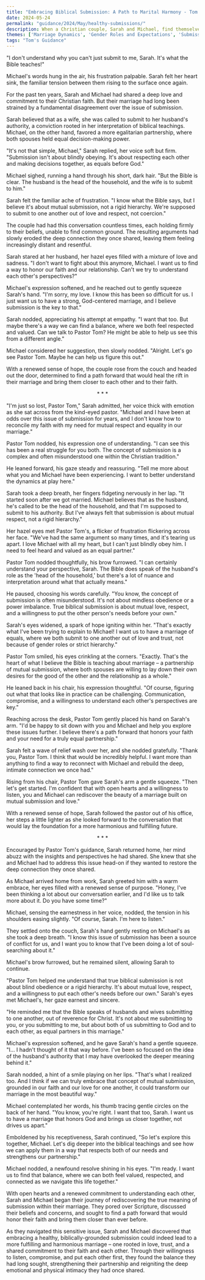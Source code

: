 ```yaml
---
title: "Embracing Biblical Submission: A Path to Marital Harmony - Tom's Guidance 23"
date: 2024-05-24
permalink: "guidance/2024/May/healthy-submissions/"
description: When a Christian couple, Sarah and Michael, find themselves at odds over the issue of submission in their marriage, they seek the wisdom and guidance of Pastor Tom Rhodes to help them navigate this sensitive and complex topic. As they explore biblical principles and their own deeply held beliefs, they must confront their preconceptions and find a path forward that strengthens their relationship and aligns with their faith.
themes: ['Marriage Dynamics', 'Gender Roles and Expectations', 'Submission and Authority', 'Communication and Compromise', 'Spiritual Guidance']
tags: "Tom's Guidance"
---
```

"I don't understand why you can't just submit to me, Sarah. It's what the Bible teaches!"

Michael's words hung in the air, his frustration palpable. Sarah felt her heart sink, the familiar tension between them rising to the surface once again.

For the past ten years, Sarah and Michael had shared a deep love and commitment to their Christian faith. But their marriage had long been strained by a fundamental disagreement over the issue of submission.

Sarah believed that as a wife, she was called to submit to her husband's authority, a conviction rooted in her interpretation of biblical teachings. Michael, on the other hand, favored a more egalitarian partnership, where both spouses held equal decision-making power.

"It's not that simple, Michael," Sarah replied, her voice soft but firm. "Submission isn't about blindly obeying. It's about respecting each other and making decisions together, as equals before God."

Michael sighed, running a hand through his short, dark hair. "But the Bible is clear. The husband is the head of the household, and the wife is to submit to him."

Sarah felt the familiar ache of frustration. "I know what the Bible says, but I believe it's about mutual submission, not a rigid hierarchy. We're supposed to submit to one another out of love and respect, not coercion."

The couple had had this conversation countless times, each holding firmly to their beliefs, unable to find common ground. The resulting arguments had slowly eroded the deep connection they once shared, leaving them feeling increasingly distant and resentful.

Sarah stared at her husband, her hazel eyes filled with a mixture of love and sadness. "I don't want to fight about this anymore, Michael. I want us to find a way to honor our faith and our relationship. Can't we try to understand each other's perspectives?"

Michael's expression softened, and he reached out to gently squeeze Sarah's hand. "I'm sorry, my love. I know this has been so difficult for us. I just want us to have a strong, God-centered marriage, and I believe submission is the key to that."

Sarah nodded, appreciating his attempt at empathy. "I want that too. But maybe there's a way we can find a balance, where we both feel respected and valued. Can we talk to Pastor Tom? He might be able to help us see this from a different angle."

Michael considered her suggestion, then slowly nodded. "Alright. Let's go see Pastor Tom. Maybe he can help us figure this out."

With a renewed sense of hope, the couple rose from the couch and headed out the door, determined to find a path forward that would heal the rift in their marriage and bring them closer to each other and to their faith.

<center>* * *</center>

"I'm just so lost, Pastor Tom," Sarah admitted, her voice thick with emotion as she sat across from the kind-eyed pastor. "Michael and I have been at odds over this issue of submission for years, and I don't know how to reconcile my faith with my need for mutual respect and equality in our marriage."

Pastor Tom nodded, his expression one of understanding. "I can see this has been a real struggle for you both. The concept of submission is a complex and often misunderstood one within the Christian tradition."

He leaned forward, his gaze steady and reassuring. "Tell me more about what you and Michael have been experiencing. I want to better understand the dynamics at play here."

Sarah took a deep breath, her fingers fidgeting nervously in her lap. "It started soon after we got married. Michael believes that as the husband, he's called to be the head of the household, and that I'm supposed to submit to his authority. But I've always felt that submission is about mutual respect, not a rigid hierarchy."

Her hazel eyes met Pastor Tom's, a flicker of frustration flickering across her face. "We've had the same argument so many times, and it's tearing us apart. I love Michael with all my heart, but I can't just blindly obey him. I need to feel heard and valued as an equal partner."

Pastor Tom nodded thoughtfully, his brow furrowed. "I can certainly understand your perspective, Sarah. The Bible does speak of the husband's role as the 'head of the household,' but there's a lot of nuance and interpretation around what that actually means."

He paused, choosing his words carefully. "You know, the concept of submission is often misunderstood. It's not about mindless obedience or a power imbalance. True biblical submission is about mutual love, respect, and a willingness to put the other person's needs before your own."

Sarah's eyes widened, a spark of hope igniting within her. "That's exactly what I've been trying to explain to Michael! I want us to have a marriage of equals, where we both submit to one another out of love and trust, not because of gender roles or strict hierarchy."

Pastor Tom smiled, his eyes crinkling at the corners. "Exactly. That's the heart of what I believe the Bible is teaching about marriage – a partnership of mutual submission, where both spouses are willing to lay down their own desires for the good of the other and the relationship as a whole."

He leaned back in his chair, his expression thoughtful. "Of course, figuring out what that looks like in practice can be challenging. Communication, compromise, and a willingness to understand each other's perspectives are key."

Reaching across the desk, Pastor Tom gently placed his hand on Sarah's arm. "I'd be happy to sit down with you and Michael and help you explore these issues further. I believe there's a path forward that honors your faith and your need for a truly equal partnership."

Sarah felt a wave of relief wash over her, and she nodded gratefully. "Thank you, Pastor Tom. I think that would be incredibly helpful. I want more than anything to find a way to reconnect with Michael and rebuild the deep, intimate connection we once had."

Rising from his chair, Pastor Tom gave Sarah's arm a gentle squeeze. "Then let's get started. I'm confident that with open hearts and a willingness to listen, you and Michael can rediscover the beauty of a marriage built on mutual submission and love."

With a renewed sense of hope, Sarah followed the pastor out of his office, her steps a little lighter as she looked forward to the conversation that would lay the foundation for a more harmonious and fulfilling future.

<center>* * *</center>

Encouraged by Pastor Tom's guidance, Sarah returned home, her mind abuzz with the insights and perspectives he had shared. She knew that she and Michael had to address this issue head-on if they wanted to restore the deep connection they once shared.

As Michael arrived home from work, Sarah greeted him with a warm embrace, her eyes filled with a renewed sense of purpose. "Honey, I've been thinking a lot about our conversation earlier, and I'd like us to talk more about it. Do you have some time?"

Michael, sensing the earnestness in her voice, nodded, the tension in his shoulders easing slightly. "Of course, Sarah. I'm here to listen."

They settled onto the couch, Sarah's hand gently resting on Michael's as she took a deep breath. "I know this issue of submission has been a source of conflict for us, and I want you to know that I've been doing a lot of soul-searching about it."

Michael's brow furrowed, but he remained silent, allowing Sarah to continue.

"Pastor Tom helped me understand that true biblical submission is not about blind obedience or a rigid hierarchy. It's about mutual love, respect, and a willingness to put each other's needs before our own." Sarah's eyes met Michael's, her gaze earnest and sincere.

"He reminded me that the Bible speaks of husbands and wives submitting to one another, out of reverence for Christ. It's not about me submitting to you, or you submitting to me, but about both of us submitting to God and to each other, as equal partners in this marriage."

Michael's expression softened, and he gave Sarah's hand a gentle squeeze. "I... I hadn't thought of it that way before. I've been so focused on the idea of the husband's authority that I may have overlooked the deeper meaning behind it."

Sarah nodded, a hint of a smile playing on her lips. "That's what I realized too. And I think if we can truly embrace that concept of mutual submission, grounded in our faith and our love for one another, it could transform our marriage in the most beautiful way."

Michael contemplated her words, his thumb tracing gentle circles on the back of her hand. "You know, you're right. I want that too, Sarah. I want us to have a marriage that honors God and brings us closer together, not drives us apart."

Emboldened by his receptiveness, Sarah continued, "So let's explore this together, Michael. Let's dig deeper into the biblical teachings and see how we can apply them in a way that respects both of our needs and strengthens our partnership."

Michael nodded, a newfound resolve shining in his eyes. "I'm ready. I want us to find that balance, where we can both feel valued, respected, and connected as we navigate this life together."

With open hearts and a renewed commitment to understanding each other, Sarah and Michael began their journey of rediscovering the true meaning of submission within their marriage. They pored over Scripture, discussed their beliefs and concerns, and sought to find a path forward that would honor their faith and bring them closer than ever before.

As they navigated this sensitive issue, Sarah and Michael discovered that embracing a healthy, biblically-grounded submission could indeed lead to a more fulfilling and harmonious marriage – one rooted in love, trust, and a shared commitment to their faith and each other. Through their willingness to listen, compromise, and put each other first, they found the balance they had long sought, strengthening their partnership and reigniting the deep emotional and physical intimacy they had once shared.

